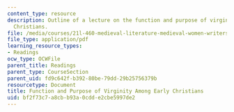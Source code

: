 ```yaml
---
content_type: resource
description: Outline of a lecture on the function and purpose of virginity among early
  Christians.
file: /media/courses/21l-460-medieval-literature-medieval-women-writers-spring-2004/bf2f73c7a8cbb93a0cdde2cbe5997de2_hand_out5_hagiog.pdf
file_type: application/pdf
learning_resource_types:
- Readings
ocw_type: OCWFile
parent_title: Readings
parent_type: CourseSection
parent_uid: fd9c642f-b392-80be-79dd-29b25756379b
resourcetype: Document
title: Function and Purpose of Virginity Among Early Christians
uid: bf2f73c7-a8cb-b93a-0cdd-e2cbe5997de2
---
```

